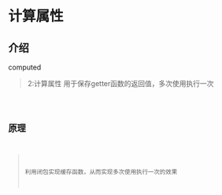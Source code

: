 # 计算属性

## 介绍

computed
> 2:计算属性 用于保存getter函数的返回值，多次使用执行一次

<code src="./App.vue">

## 原理

> 利用闭包实现缓存函数，从而实现多次使用执行一次的效果